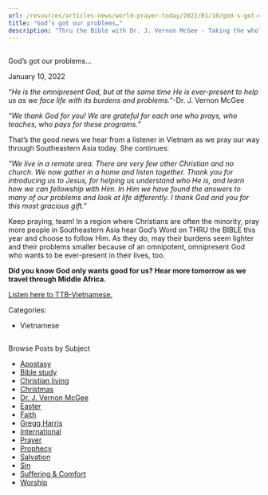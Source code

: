 ```yaml
---
url: /resources/articles-news/world-prayer-today/2022/01/10/god-s-got-our-problems
title: "God’s got our problems…"
description: "Thru the Bible with Dr. J. Vernon McGee - Taking the whole Word to the whole world"
---
```







## 
 God’s got our problems…


January 10, 2022
![]()




*“He is the omnipresent God, but at the same time He is ever-present to help us as we face life with its burdens and problems.”*-Dr. J. Vernon McGee 

*“We thank God for you! We are grateful for each one who prays, who teaches, who pays for these programs.”*

That’s the good news we hear from a listener in Vietnam as we pray our way through Southeastern Asia today. She continues: 

 *“We live in a remote area. There are very few other Christian and no church. We now gather in a home and listen together. Thank you for introducing us to Jesus, for helping us understand who He is, and learn how we can fellowship with Him. In Him we have found the answers to many of our problems and look at life differently. I thank God and you for this most gracious gift.”*

 Keep praying, team! In a region where Christians are often the minority, pray more people in Southeastern Asia hear God’s Word on THRU the BIBLE this year and choose to follow Him. As they do, may their burdens seem lighter and their problems smaller because of an omnipotent, omnipresent God who wants to be ever-present in their lives, too. 

 **Did you know God only wants good for us? Hear more tomorrow as we travel through Middle Africa.** 

 [Listen here to TTB-Vietnamese.](https://ttb.twr.org/home/day,0434/language,VIE)



Categories: 


* Vietnamese









## 
 Browse Posts by Subject


* [Apostasy](/resources/articles-news/-in-tags/tags/Apostasy)
* [Bible study](/resources/articles-news/-in-tags/tags/Bible-study)
* [Christian living](/resources/articles-news/-in-tags/tags/Christian-living)
* [Christmas](/resources/articles-news/-in-tags/tags/Christmas)
* [Dr. J. Vernon McGee](/resources/articles-news/-in-tags/tags/Dr-J-Vernon-McGee)
* [Easter](/resources/articles-news/-in-tags/tags/easter)
* [Faith](/resources/articles-news/-in-tags/tags/Faith)
* [Gregg Harris](/resources/articles-news/-in-tags/tags/Gregg-Harris)
* [International](/resources/articles-news/-in-tags/tags/International)
* [Prayer](/resources/articles-news/-in-tags/tags/prayer)
* [Prophecy](/resources/articles-news/-in-tags/tags/Prophecy)
* [Salvation](/resources/articles-news/-in-tags/tags/Salvation)
* [Sin](/resources/articles-news/-in-tags/tags/sin)
* [Suffering & Comfort](/resources/articles-news/-in-tags/tags/Suffering-Comfort)
* [Worship](/resources/articles-news/-in-tags/tags/worship)







